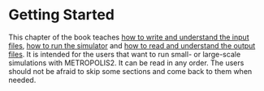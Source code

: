 # Getting Started

This chapter of the book teaches [how to write and understand the input files](input/index.html),
[how to run the simulator]() and [how to read and understand the output files](output/README.md).
It is intended for the users that want to run small- or large-scale simulations with METROPOLIS2.
It can be read in any order.
The users should not be afraid to skip some sections and come back to them when needed.
